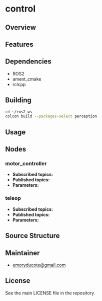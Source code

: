 # control

## Overview

## Features

## Dependencies
- ROS2 
- ament_cmake
- rclcpp


## Building

```bash
cd ~/ros2_ws
colcon build --packages-select perception
```

## Usage

## Nodes
### motor_controller
- **Subscribed topics:**
- **Published topics:** 
- **Parameters:**

### teleop
- **Subscribed topics:**
- **Published topics:**
- **Parameters:**

## Source Structure

## Maintainer
- emoryducote@gmail.com

## License
See the main LICENSE file in the repository.
